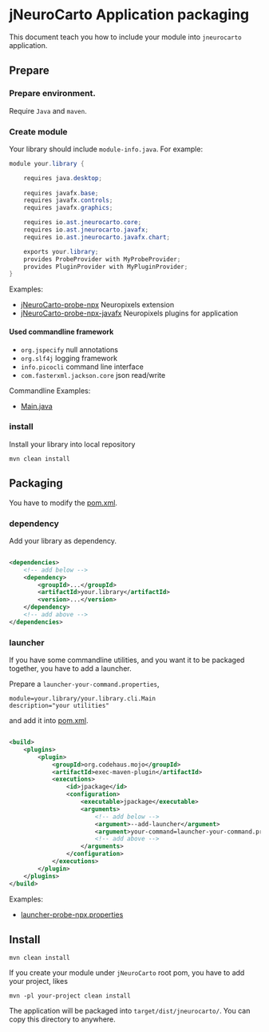 jNeuroCarto Application packaging
=================================

This document teach you how to include your module into `jneurocarto` application.

## Prepare

### Prepare environment.

Require `Java` and `maven`.

### Create module

Your library should include `module-info.java`. For example:

```java
module your.library {

    requires java.desktop;
    
    requires javafx.base;
    requires javafx.controls;
    requires javafx.graphics;

    requires io.ast.jneurocarto.core;
    requires io.ast.jneurocarto.javafx;
    requires io.ast.jneurocarto.javafx.chart;

    exports your.library;
    provides ProbeProvider with MyProbeProvider;
    provides PluginProvider with MyPluginProvider;
}
```

Examples:

* [jNeuroCarto-probe-npx](../jNeuroCarto-probe-npx) Neuropixels extension
* [jNeuroCarto-probe-npx-javafx](../jNeuroCarto-probe-npx-javafx) Neuropixels plugins for application

#### Used commandline framework

- `org.jspecify` null annotations
- `org.slf4j` logging framework
- `info.picocli` command line interface
- `com.fasterxml.jackson.core` json read/write

Commandline Examples:

* [Main.java](../jNeuroCarto-probe-npx/src/main/java/io/ast/jneurocarto/probe_npx/cli/Main.java)

### install

Install your library into local repository

```shell
mvn clean install
```

## Packaging

You have to modify the [pom.xml](pom.xml).

### dependency

Add your library as dependency.

```xml

<dependencies>
    <!-- add below -->
    <dependency>
        <groupId>...</groupId>
        <artifactId>your.library</artifactId>
        <version>...</version>
    </dependency>
    <!-- add above -->
</dependencies>
```

### launcher

If you have some commandline utilities, and you want it to be packaged together,
you have to add a launcher.

Prepare a `launcher-your-command.properties`,

```properties
module=your.library/your.library.cli.Main
description="your utilities"
```

and add it into [pom.xml](pom.xml).

```xml

<build>
    <plugins>
        <plugin>
            <groupId>org.codehaus.mojo</groupId>
            <artifactId>exec-maven-plugin</artifactId>
            <executions>
                <id>jpackage</id>
                <configuration>
                    <executable>jpackage</executable>
                    <arguments>
                        <!-- add below -->
                        <argument>--add-launcher</argument>
                        <argument>your-command=launcher-your-command.properties</argument>
                        <!-- add above -->
                    </arguments>
                </configuration>
            </executions>
        </plugin>
    </plugins>
</build>
```

Examples:

* [launcher-probe-npx.properties](launcher-probe-npx.properties)

## Install

```shell
mvn clean install
```

If you create your module under `jNeuroCarto` root pom, you have to add your project, likes

```shell
mvn -pl your-project clean install
```

The application will be packaged into `target/dist/jneurocarto/`.
You can copy this directory to anywhere.

